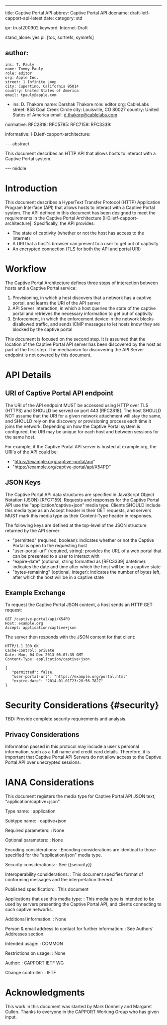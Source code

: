 ---
title: Captive Portal API
abbrev: Captive Portal API
docname: draft-ietf-capport-api-latest
date:
category: std

ipr: trust200902
keyword: Internet-Draft

stand_alone: yes
pi: [toc, sortrefs, symrefs]

author:
  -
    ins: T. Pauly
    name: Tommy Pauly
    role: editor
    org: Apple Inc.
    street: 1 Infinite Loop
    city: Cupertino, California 95014
    country: United States of America
    email: tpauly@apple.com
  -
    ins: D. Thakore
    name: Darshak Thakore
    role: editor
    org: CableLabs
    street: 858 Coal Creek Circle
    city: Louisville, CO 80027
    country: United States of America
    email: d.thakore@cablelabs.com

normative:
    RFC2818:
    RFC5785:
    RFC7159:
    RFC3339:

informative:
    I-D.ietf-capport-architecture:

--- abstract

This document describes an HTTP API that allows hosts to interact with a Captive Portal system.

--- middle

# Introduction

This document describes a HyperText Transfer Protocol (HTTP) Application Program Interface (API) that allows hosts to interact with a Captive Portal system. The API defined in this document has been designed to meet the requirements in the Captive Portal Architecture [I-D.ietf-capport-architecture]. Specifically, the API provides:

- The state of captivity (whether or not the host has access to the Internet)
- A URI that a host's browser can present to a user to get out of captivity
- An encrypted connection (TLS for both the API and portal URI)

# Workflow

The Captive Portal Architecture defines three steps of interaction between hosts and a Captive Portal service:

1. Provisioning, in which a host discovers that a network has a captive portal, and learns the URI of the API server
2. API Server interaction, in which a host queries the state of the captive portal and retrieves the necessary information to get out of captivity
3. Enforcement, in which the enforcement device in the network blocks disallowed traffic, and sends ICMP messages to let hosts know they are blocked by the captive portal

This document is focused on the second step. It is assumed that the location of the Captive Portal API server has been discovered by the host as part of the first step. The mechanism for discovering the API Server endpoint is not covered by this document.

# API Details

## URI of Captive Portal API endpoint

The URI of the API endpoint MUST be accessed using HTTP over TLS (HTTPS) and SHOULD be served on port 443 [RFC2818].
The host SHOULD NOT assume that the URI for a given network attachment will stay the same, and SHOULD rely on the discovery or provisioning process each time it joins the network. Depending on how the Captive Portal system is configured, the URI may be unique for each host and between sessions for the same host.

For example, if the Captive Portal API server is hosted at example.org, the URI's of the API could be:

  - "https://example.org/captive-portal/api"
  - "https://example.org/captive-portal/api/X54PD"

## JSON Keys

The Captive Portal API data structures are specified in JavaScript Object Notation (JSON) [RFC7159]. Requests and responses for the Captive Portal API use the "application/captive+json" media type. Clients SHOULD include this media type as an Accept header in their GET requests, and servers MUST mark this media type as their Content-Type header in responses.

The following keys are defined at the top-level of the JSON structure returned by the API server:

- "permitted" (required, boolean): indicates whether or not the Captive Portal is open to the requesting host
- "user-portal-url" (required, string): provides the URL of a web portal that can be presented to a user to interact with
- "expire-date" (optional, string formatted as [RFC3339] datetime): indicates the date and time after which the host will be in a captive state
- "bytes-remaining" (optional, integer): indicates the number of bytes left, after which the host will be in a captive state

## Example Exchange

To request the Captive Portal JSON content, a host sends an HTTP GET request:

~~~~~~~~~~
GET /captive-portal/api/X54PD
Host: example.org
Accept: application/captive+json

~~~~~~~~~~

The server then responds with the JSON content for that client:

~~~~~~~~~~
HTTP/1.1 200 OK
Cache-Control: private
Date: Mon, 04 Dec 2013 05:07:35 GMT
Content-Type: application/captive+json

{
   "permitted": false,
   "user-portal-url": "https://example.org/portal.html"
   "expire-date": "2014-01-01T23:28:56.782Z"
}
~~~~~~~~~~

# Security Considerations {#security}

TBD: Provide complete security requirements and analysis.

## Privacy Considerations

Information passed in this protocol may include a user's personal information, such as a full name and credit card details. Therefore, it is important that Captive Portal API Servers do not allow access to the Captive Portal API over unecrypted sessions.

# IANA Considerations

This document registers the media type for Captive Portal API JSON text, "application/captive+json".

Type name:
: application

Subtype name:
: captive+json

Required parameters:
: None

Optional parameters:
: None

Encoding considerations:
: Encoding considerations are identical to those specified for the "application/json" media type.

Security considerations:
: See {{security}}

Interoperability considerations:
: This document specifies format of conforming messages and the interpretation thereof.

Published specification:
: This document

Applications that use this media type:
: This media type is intended to be used by servers presenting the Captive Portal API, and clients connecting to such captive networks.

Additional information:
: None

Person & email address to contact for further information:
: See Authors' Addresses section.

Intended usage:
: COMMON

Restrictions on usage:
: None

Author:
: CAPPORT IETF WG

Change controller:
: IETF

# Acknowledgments

This work in this document was started by Mark Donnelly and Margaret Cullen. Thanks to everyone in the CAPPORT Working Group who has given input.
